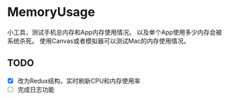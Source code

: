 # MemoryUsage

小工具，测试手机总内存和App内存使用情况。
以及单个App使用多少内存会被系统杀死。
使用Canvas或者模拟器可以测试Mac的内存使用情况。

## TODO

- [x] 改为Redux结构，实时刷新CPU和内存使用率
- [ ] 完成日志功能